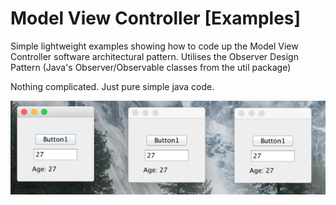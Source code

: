 # Model View Controller [Examples]

Simple lightweight examples showing how to code up the Model View Controller software architectural pattern.
Utilises the Observer Design Pattern (Java's Observer/Observable classes from the util package)

Nothing complicated. Just pure simple java code.

<img src="https://raw.githubusercontent.com/colinbut/mvc-buttons/master/src/main/resources/mvc-buttons.png" alt="mvc buttons" />
